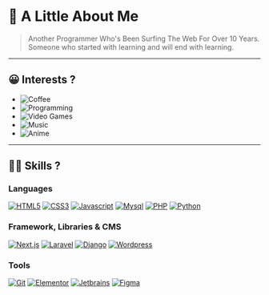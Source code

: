 # 🤏 A Little About Me

> Another Programmer Who's Been Surfing The Web For Over 10 Years.  
> Someone who started with learning and will end with learning.

***

## 😀 Interests ?

- ![Coffee](https://img.shields.io/badge/-Coffee-5B3A29?style=for-the-badge&label=%E2%98%95&labelColor=FFFFFF)
- ![Programming](https://img.shields.io/badge/-Programming-F39F18?style=for-the-badge&label=%F0%9F%92%BB&labelColor=FFFFFF)
- ![Video Games](https://img.shields.io/badge/-Video_Games-00BB2D?style=for-the-badge&label=%F0%9F%8E%AE&labelColor=FFFFFF)
- ![Music](https://img.shields.io/badge/-Music-3E5F8A?style=for-the-badge&label=%F0%9F%8E%B5&labelColor=FFFFFF)
- ![Anime](https://img.shields.io/badge/-Anime-922B3E?style=for-the-badge&label=%F0%9F%8F%AF&labelColor=FFFFFF)

***

## 👨‍💻 Skills ?

### Languages

[![HTML5](https://img.shields.io/badge/-HTML-E34F26?style=for-the-badge&logo=html5&logoColor=FFFFFF)](https://en.wikipedia.org/wiki/HTML5)
[![CSS3](https://img.shields.io/badge/-CSS-1572B6?style=for-the-badge&logo=css3&logoColor=FFFFFF)](https://en.wikipedia.org/wiki/CSS)
[![Javascript](https://img.shields.io/badge/-JavaScript-F7DF1E?style=for-the-badge&logo=javascript&logoColor=323330)](https://js.org)
[![Mysql](https://img.shields.io/badge/-MySQL-4479A1?style=for-the-badge&logo=mysql&logoColor=FFFFFF)](https://mysql.com)
[![PHP](https://img.shields.io/badge/-PHP-777BB4?style=for-the-badge&logo=PHP&logoColor=FFFFFF)](https://php.net)
[![Python](https://img.shields.io/badge/-Python-3776AB?style=for-the-badge&logo=Python&logoColor=FFFFFF)](https://python.org)

### Framework, Libraries & CMS

[![Next.js](https://img.shields.io/badge/-Next.JS-000000?style=for-the-badge&logo=nextdotjs&logoColor=FFFFFF)](https://nextjs.org)
[![Laravel](https://img.shields.io/badge/-Laravel-FF2D20?style=for-the-badge&logo=laravel&logoColor=FFFFFF)](https://laravel.com)
[![Django](https://img.shields.io/badge/-Django-092E20?style=for-the-badge&logo=django&logoColor=FFFFFF)](https://djangoproject.com)
[![Wordpress](https://img.shields.io/badge/-Wordpress-21759B?style=for-the-badge&logo=wordpress&logoColor=FFFFFF)](https://wordpress.org)

### Tools

[![Git](https://img.shields.io/badge/-Git-F05032?style=for-the-badge&logo=git&logoColor=FFFFFF)](https://git-scm.com)
[![Elementor](https://img.shields.io/badge/-Elementor-92003B?style=for-the-badge&logo=elementor&logoColor=FFFFFF)](https://elementor.com)
[![Jetbrains](https://img.shields.io/badge/-Jetbrains-000000?style=for-the-badge&logo=jetbrains&logoColor=FFFFFF)](https://jetbrains.com)
[![Figma](https://img.shields.io/badge/-Figma-F24E1E?style=for-the-badge&logo=figma&logoColor=FFFFFF)](https://figma.com)
